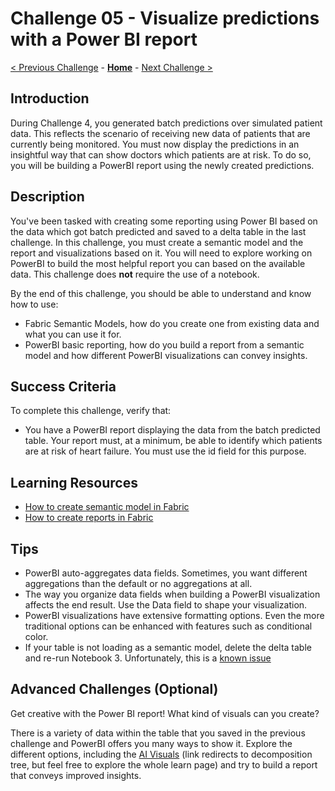 # Challenge 05 - Visualize predictions with a Power BI report

[< Previous Challenge](./Challenge-04.md) - **[Home](../README.md)** - [Next Challenge >](./Challenge-06.md)

## Introduction

During Challenge 4, you generated batch predictions over simulated patient data. This reflects the scenario of receiving new data of patients that are currently being monitored. You must now display the predictions in an insightful way that can show doctors which patients are at risk. To do so, you will be building a PowerBI report using the newly created predictions.

## Description

You've been tasked with creating some reporting using Power BI based on the data which got batch predicted and saved to a delta table in the last challenge. In this challenge, you must create a semantic model and the report and visualizations based on it. You will need to explore working on PowerBI to build the most helpful report you can based on the available data. This challenge does **not** require the use of a notebook. 

By the end of this challenge, you should be able to understand and know how to use:
- Fabric Semantic Models, how do you create one from existing data and what you can use it for.
- PowerBI basic reporting, how do you build a report from a semantic model and how different PowerBI visualizations can convey insights.

## Success Criteria

To complete this challenge, verify that:

- You have a PowerBI report displaying the data from the batch predicted table. Your report must, at a minimum, be able to identify which patients are at risk of heart failure. You must use the id field for this purpose.

## Learning Resources

- [How to create  semantic model in Fabric](https://microsoftlearning.github.io/mslearn-fabric/Instructions/Labs/14-create-a-star-schema-model.html)
- [How to create reports in Fabric](https://learn.microsoft.com/en-us/fabric/data-engineering/tutorial-lakehouse-build-report)

## Tips

- PowerBI auto-aggregates data fields. Sometimes, you want different aggregations than the default or no aggregations at all.
- The way you organize data fields when building a PowerBI visualization affects the end result. Use the Data field to shape your visualization.
- PowerBI visualizations have extensive formatting options. Even the more traditional options can be enhanced with features such as conditional color.
- If your table is not loading as a semantic model, delete the delta table and re-run Notebook 3. Unfortunately, this is a [known issue](https://learn.microsoft.com/en-us/fabric/get-started/known-issues/known-issue-643-tables-not-available-semantic-model)

## Advanced Challenges (Optional)

Get creative with the Power BI report! What kind of visuals can you create?

There is a variety of data within the table that you saved in the previous challenge and PowerBI offers you many ways to show it. Explore the different options, including the [AI Visuals](https://learn.microsoft.com/en-us/power-bi/visuals/power-bi-visualization-decomposition-tree) (link redirects to decomposition tree, but feel free to explore the whole learn page) and try to build a report that conveys improved insights. 
